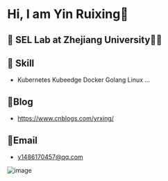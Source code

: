 # Hi, I am Yin Ruixing🌟



## 🏫 SEL Lab at Zhejiang University👨‍🎓



## 🔨 Skill

- Kubernetes	Kubeedge	Docker	Golang	Linux	...



## 🧣Blog

- https://www.cnblogs.com/yrxing/



## 📮Email

- y1486170457@qq.com

![image](https://tva1.sinaimg.cn/large/008i3skNly1grjx6vwqkkg30oq08cwom.gif)
